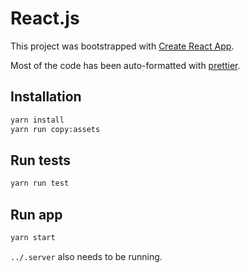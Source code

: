 # React.js

This project was bootstrapped with [Create React App](https://github.com/facebookincubator/create-react-app).

Most of the code has been auto-formatted with [prettier](https://github.com/prettier/prettier).

## Installation
```bash
yarn install
yarn run copy:assets
```

## Run tests
```bash
yarn run test
```

## Run app
```bash
yarn start
```

`../.server` also needs to be running.

